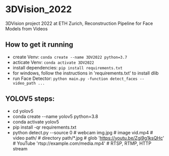 # 3DVision_2022
3DVision project 2022 at ETH Zurich, Reconstruction Pipeline for Face Models from Videos

## How to get it running
* create Venv: `conda create --name 3DV2022 python=3.7 `
* acticate Venv: `conda activate 3DV2022`
* install dependencies: `pip install requirements.txt`
* for windows, follow the instructions in 'requirements.txt' to install dlib
* run Face Detector: `python main.py -function detect_faces --video_path ...`


## YOLOV5 steps:
* cd yolov5
* conda create --name yolov5 python=3.8
* conda activate yolov5
* pip install -qr requirements.txt
* python detect.py --source 0  # webcam
                          img.jpg  # image
                          vid.mp4  # video
                          path/  # directory
                          path/*.jpg  # glob
                          'https://youtu.be/Zgi9g1ksQHc'  # YouTube
                          'rtsp://example.com/media.mp4'  # RTSP, RTMP, HTTP stream
